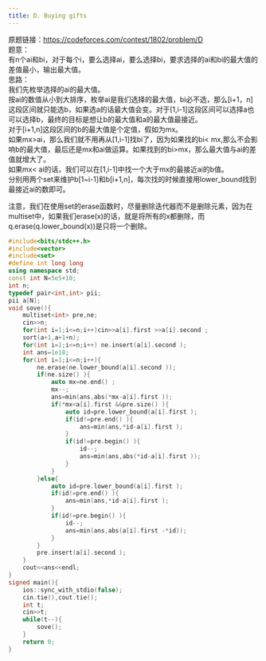 ```yaml
---
title: D. Buying gifts
---
```

原题链接：https://codeforces.com/contest/1802/problem/D  
题意：  
有n个ai和bi，对于每个i，要么选择ai，要么选择bi，要求选择的ai和bi的最大值的差值最小，输出最大值。  
思路：  
我们先枚举选择的ai的最大值。  
按ai的数值从小到大排序，枚举ai是我们选择的最大值，bi必不选，那么[i+1，n] 这段区间就只能选b，如果选a的话最大值会变。对于[1,i-1]这段区间可以选择a也可以选择b，最终的目标是想让b的最大值和a的最大值最接近。  
对于[i+1,n]这段区间的b的最大值是个定值，假如为mx。  
如果mx>ai，那么我们就不用再从[1,i-1]找bi了，因为如果找的bi< mx,那么不会影响b的最大值，最后还是mx和ai做运算。如果找到的bi>mx，那么最大值与ai的差值就增大了。  
如果mx< ai的话，我们可以在[1,i-1]中找一个大于mx的最接近ai的b值。  
分别用两个set来维护b[1~i-1]和b[i+1,n]，每次找的时候直接用lower_bound找到最接近ai的数即可。  

注意，我们在使用set的erase函数时，尽量删除迭代器而不是删除元素，因为在multiset中，如果我们erase(x)的话，就是将所有的x都删除，而q.erase(q.lower_bound(x))是只将一个删除。  


```cpp
#include<bits/stdc++.h>
#include<vector>
#include<set>
#define int long long
using namespace std;
const int N=5e5+10;
int n;
typedef pair<int,int> pii;
pii a[N];
void sove(){
	multiset<int> pre,ne;
	cin>>n;
	for(int i=1;i<=n;i++)cin>>a[i].first >>a[i].second ;
	sort(a+1,a+1+n);
	for(int i=1;i<=n;i++) ne.insert(a[i].second );
	int ans=1e18;
	for(int i=1;i<=n;i++){
		ne.erase(ne.lower_bound(a[i].second ));
		if(ne.size() ){
			auto mx=ne.end() ;
			mx--;
			ans=min(ans,abs(*mx-a[i].first ));
			if(*mx<a[i].first &&pre.size() ){
				auto id=pre.lower_bound(a[i].first );
				if(id!=pre.end() ){
					ans=min(ans,*id-a[i].first );
				}
				if(id!=pre.begin() ){
					id--;
					ans=min(ans,abs(*id-a[i].first ));
				} 
			}
		}else{
			auto id=pre.lower_bound(a[i].first ); 
			if(id!=pre.end() ){
				ans=min(ans,*id-a[i].first );
			}
			if(id!=pre.begin() ){
				id--;
				ans=min(ans,abs(a[i].first -*id));
			}			
		}
		pre.insert(a[i].second );  
	} 
	cout<<ans<<endl;
}
signed main(){
	ios::sync_with_stdio(false);
	cin.tie(),cout.tie();
	int t;
	cin>>t;
	while(t--){
		sove();
	}
	return 0;
}
```



